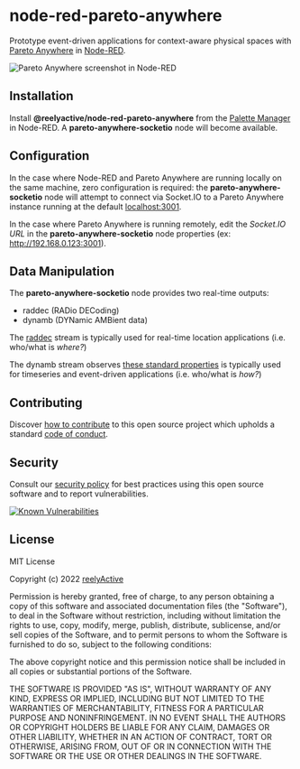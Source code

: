 node-red-pareto-anywhere
========================

Prototype event-driven applications for context-aware physical spaces with [Pareto Anywhere](https://www.reelyactive.com/pareto/anywhere/) in [Node-RED](https://nodered.org/).

![Pareto Anywhere screenshot in Node-RED](https://reelyactive.github.io/node-red-pareto-anywhere/images/socketio-screenshot.png)


Installation
------------

Install __@reelyactive/node-red-pareto-anywhere__ from the [Palette Manager](https://nodered.org/docs/user-guide/editor/palette/manager) in Node-RED.  A __pareto-anywhere-socketio__ node will become available.


Configuration
-------------

In the case where Node-RED and Pareto Anywhere are running locally on the same machine, zero configuration is required: the __pareto-anywhere-socketio__ node will attempt to connect via Socket.IO to a Pareto Anywhere instance running at the default [localhost:3001](http://localhost:3001).

In the case where Pareto Anywhere is running remotely, edit the _Socket.IO URL_ in the __pareto-anywhere-socketio__ node properties (ex: http://192.168.0.123:3001).


Data Manipulation
-----------------

The __pareto-anywhere-socketio__ node provides two real-time outputs:
- raddec (RADio DECoding)
- dynamb (DYNamic AMBient data)

The [raddec](https://github.com/reelyactive/raddec/) stream is typically used for real-time location applications (i.e. who/what is _where?_)

The dynamb stream observes [these standard properties](https://github.com/reelyactive/advlib/#standard-properties) is typically used for timeseries and event-driven applications (i.e. who/what is _how?_)


Contributing
------------

Discover [how to contribute](CONTRIBUTING.md) to this open source project which upholds a standard [code of conduct](CODE_OF_CONDUCT.md).


Security
--------

Consult our [security policy](SECURITY.md) for best practices using this open source software and to report vulnerabilities.

[![Known Vulnerabilities](https://snyk.io/test/github/reelyactive/node-red-pareto-anywhere/badge.svg)](https://snyk.io/test/github/reelyactive/node-red-pareto-anywhere)


License
-------

MIT License

Copyright (c) 2022 [reelyActive](https://www.reelyactive.com)

Permission is hereby granted, free of charge, to any person obtaining a copy of this software and associated documentation files (the "Software"), to deal in the Software without restriction, including without limitation the rights to use, copy, modify, merge, publish, distribute, sublicense, and/or sell copies of the Software, and to permit persons to whom the Software is furnished to do so, subject to the following conditions:

The above copyright notice and this permission notice shall be included in all copies or substantial portions of the Software.

THE SOFTWARE IS PROVIDED "AS IS", WITHOUT WARRANTY OF ANY KIND, EXPRESS OR 
IMPLIED, INCLUDING BUT NOT LIMITED TO THE WARRANTIES OF MERCHANTABILITY, 
FITNESS FOR A PARTICULAR PURPOSE AND NONINFRINGEMENT. IN NO EVENT SHALL THE 
AUTHORS OR COPYRIGHT HOLDERS BE LIABLE FOR ANY CLAIM, DAMAGES OR OTHER 
LIABILITY, WHETHER IN AN ACTION OF CONTRACT, TORT OR OTHERWISE, ARISING FROM, 
OUT OF OR IN CONNECTION WITH THE SOFTWARE OR THE USE OR OTHER DEALINGS IN 
THE SOFTWARE.